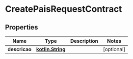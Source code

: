 # CreatePaisRequestContract

## Properties
Name | Type | Description | Notes
------------ | ------------- | ------------- | -------------
**descricao** | [**kotlin.String**](.md) |  |  [optional]
